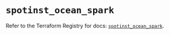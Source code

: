 # `spotinst_ocean_spark`

Refer to the Terraform Registry for docs: [`spotinst_ocean_spark`](https://registry.terraform.io/providers/spotinst/spotinst/1.188.0/docs/resources/ocean_spark).

